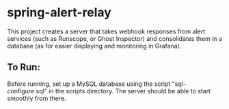 # spring-alert-relay

This project creates a server that takes webhook responses from alert services (such as Runscope, or Ghost Inspector) and consolidates them in a database (as for easier displaying and monitoring in Grafana).


## To Run:

Before running, set up a MySQL database using the script "sql-configure.sql" in the scripts directory. The server should be able to start smoothly from there.
